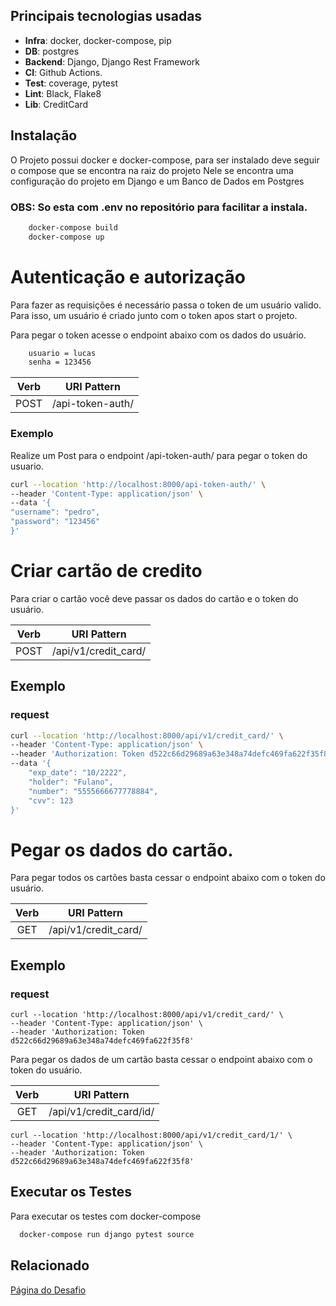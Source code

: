 

## Principais tecnologias usadas 
- **Infra**: docker, docker-compose, pip
- **DB**: postgres
- **Backend**: Django, Django Rest Framework
- **CI**: Github Actions.
- **Test**: coverage, pytest
- **Lint**: Black, Flake8
- **Lib**: CreditCard



## Instalação

O Projeto possui docker e docker-compose, para ser instalado deve seguir o compose que se encontra na raiz do projeto
Nele se encontra uma configuração do projeto em Django e um Banco de Dados em Postgres

### OBS: So esta com .env no repositório para facilitar a instala.

```bash 
    docker-compose build
    docker-compose up
```
# Autenticação e autorização

Para fazer as requisições é necessário passa o token de um usuário valido. Para isso, um usuário é criado junto com o token apos start o projeto.

Para pegar o token acesse o endpoint abaixo com os dados do usuário. 

```bash 
    usuario = lucas
    senha = 123456
```

|Verb  |URI Pattern              
:----:|-------------------------|
| POST  | /api-token-auth/

### Exemplo

Realize um Post para o endpoint /api-token-auth/ para pegar o token do usuario. 

```bash
curl --location 'http://localhost:8000/api-token-auth/' \
--header 'Content-Type: application/json' \
--data '{
"username": "pedro",
"password": "123456"
}'
```

# Criar cartão de credito

Para criar o cartão você deve passar os dados do cartão e o token do usuário.  


|Verb  |URI Pattern              
:----:|-------------------------|
| POST  | /api/v1/credit_card/

## Exemplo
### request
 
```bash
curl --location 'http://localhost:8000/api/v1/credit_card/' \
--header 'Content-Type: application/json' \
--header 'Authorization: Token d522c66d29689a63e348a74defc469fa622f35f8' \
--data '{
    "exp_date": "10/2222",
    "holder": "Fulano",
    "number": "5555666677778884",
    "cvv": 123
}'
```

# Pegar os dados do cartão. 

Para pegar todos os cartões basta cessar o endpoint abaixo com o token do usuário. 

|Verb  |URI Pattern              
:----:|-------------------------|
| GET  | /api/v1/credit_card/

## Exemplo
### request

```
curl --location 'http://localhost:8000/api/v1/credit_card/' \
--header 'Content-Type: application/json' \
--header 'Authorization: Token d522c66d29689a63e348a74defc469fa622f35f8'
```

Para pegar os dados de um cartão basta cessar o endpoint abaixo com o token do usuário. 

|Verb  |URI Pattern              
:----:|-------------------------|
| GET  | /api/v1/credit_card/id/

```
curl --location 'http://localhost:8000/api/v1/credit_card/1/' \
--header 'Content-Type: application/json' \
--header 'Authorization: Token d522c66d29689a63e348a74defc469fa622f35f8'
```

## Executar os Testes

Para executar os testes com docker-compose

```bash
  docker-compose run django pytest source
```

  
## Relacionado


[Página do Desafio](https://github.com/iclinic/iclinic-python-challenge)

  